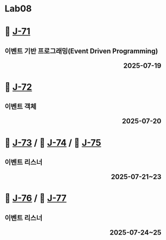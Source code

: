 # Lab08

# 📖 [J-71](./J_71.md)
**이벤트 기반 프로그래밍(Event Driven Programming)** <p align='right'>2025-07-19</p>
---
# 📖 [J-72](./J_72.md)
**이벤트 객체** <p align='right'>2025-07-20</p>
---
# 📖 [J-73](./J_73.md) / 📖 [J-74](./J_74.md) / 📖 [J-75](./J_75.md)
**이벤트 리스너** <p align='right'>2025-07-21~23</p>
---
# 📖 [J-76](./J_76.md) / 📖 [J-77](./J_77.md)
**이벤트 리스너** <p align='right'>2025-07-24~25</p>
---
